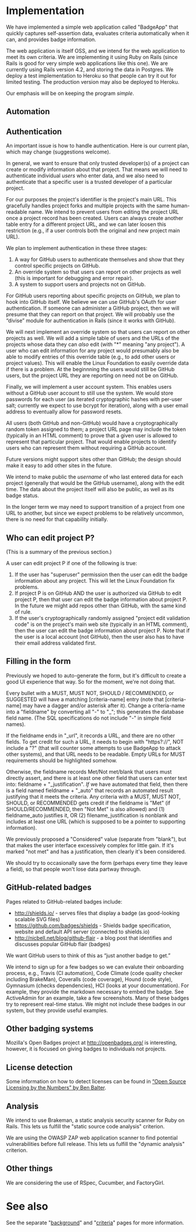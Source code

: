 # Implementation

We have implemented a simple web application called "BadgeApp"
that quickly captures self-assertion data, evaluates criteria automatically
when it can, and provides badge information.

The web application is itself OSS, and
we intend for the web application to meet its own criteria.
We are implementing it using Ruby on Rails
(since Rails is good for very simple web applications like this one).
We are currently using Rails version 4.2,
and storing the data in Postgres.
We deploy a test implementation to Heroku so that people can try it out
for limited testing.
The production version may also be deployed to Heroku.

Our emphasis will be on keeping the program *simple*.

## Automation



## Authentication

An important issue is how to handle authentication.
Here is our current plan, which may change (suggestions welcome).

In general, we want to ensure that only trusted developer(s) of a project
can create or modify information about that project.
That means we will need to authenticate individual *users* who enter data,
and we also need to authenticate that a specific user is a trusted developer
of a particular project.

For our purposes the project's identifier is the project's main URL.
This gracefully handles project forks and
multiple projects with the same human-readable name.
We intend to prevent users from editing the project URL once
a project record has been created.
Users can always create another table entry for a different project URL,
and we can later loosen this restriction (e.g., if a user controls both the
original and new project main URL).

We plan to implement authentication in these three stages:
1.  A way for GitHub users to authenticate themselves and show that they control specific projects on GitHub.
2.  An override system so that users can report on other projects as well (this is important for debugging and error repair).
3.  A system to support users and projects not on GitHub.

For GitHub users reporting about specific projects on GitHub,
we plan to hook into GitHub itself.
We believe we can use GitHub's OAuth for user authentication.
If someone can administer a GitHub project,
then we will presume that they can report on that project.
We will probably use the &#8220;divise&#8221; module
for authentication in Rails (since it works with GitHub).

We will next implement an override system so that users can report on
other projects as well.
We will add a simple table of users and the URLs of the projects
whose data they can *also* edit (with "*" meaning "any project").
A user who can edit information for
any project would presumably also be able to modify
entries of this override table (e.g., to add other users or project values).
This will enable the Linux Foundation to easily
override data if there is a problem.
At the beginnning the users would still be GitHub users, but the project URL
they are reporting on need not be on GitHub.

Finally, we will implement a user account system.
This enables users without a GitHub user account to still use the system.
We would store passwords for each user (as iterated cryptographic hashes
with per-user salt; currently we expect to use bcrypt for iteration),
along with a user email address to eventually allow for password resets.

All users (both GitHub and non-GitHub) would have a cryptographically
random token assigned to them; a project URL page may include the
token (typically in an HTML comment) to prove that a given user is
allowed to represent that particular project.
That would enable projects to identify users who can represent them
without requiring a GitHub account.

Future versions might support sites other than GitHub; the design should
make it easy to add other sites in the future.

We intend to make public the *username* of who last
entered data for each project (generally that would be the GitHub username),
along with the edit time.
The data about the project itself will also be public, as well
as its badge status.

In the longer term we may need to support transition of a project
from one URL to another, but since we expect problems
to be relatively uncommon, there is no need for that capability initially.

## Who can edit project P?

(This is a summary of the previous section.)

A user can edit project P if one of the following is true:

1.  If the user has "superuser" permission then the user can edit the badge information about any project.  This will let the Linux Foundation fix problems.
2.  If project P is on GitHub AND the user is authorized via GitHub to edit project P, then that user can edit the badge information about project P.  In the future we might add repos other than GitHub, with the same kind of rule.
3.  If the user's cryptographically randomly assigned "project edit validation code" is on the project's main web site (typically in an HTML comment), then the user can edit the badge information about project P.  Note that if the user is a local account (not GitHub), then the user also has to have their email address validated first.

## Filling in the form

Previously we hoped to auto-generate the form, but it's difficult to create a good UI experience that way.  So for the moment, we're not doing that.

Every bullet with a MUST, MUST NOT, SHOULD / RECOMMENDED, or SUGGESTED will have a matching [criteria-name] entry (note that [criteria-name] may have a dagger and/or asterisk after it).  Change a criteria-name into a "fieldname" by converting all "-" to "_"; this generates the database field name.  (The SQL specifications do not include "-" in simple field names).

If the fieldname ends in "_url", it records a URL, and there are no other fields.  To get credit for such a URL, it needs to begin with "https?://", NOT include a "?" (that will counter some attempts to use BadgeApp to attack other systems), and that URL needs to be readable.  Empty URLs for MUST requirements should be highlighted somehow.

Otherwise, the fieldname records Met/Not met/blank that users must directly assert, and there is at least one other field that users can enter text into: fieldname + "_justification".  *If* we have automated that field, then there is a field named fieldname + "_auto" that records an automated result justifying that it meets the criteria.  Any criteria with a MUST, MUST NOT, SHOULD, or RECOMMENDED gets credit if the fieldname is "Met" (if SHOULD/RECOMMENDED, then "Not Met" is also allowed) and (1) fieldname_auto justifies it, OR (2) filename_justification is nonblank and includes at least one URL (which is supposed to be a pointer to supporting information).

We previously proposed a "Considered" value (separate from "blank"), but that makes the user interface excessively complex for little gain.  If it's marked "not met" and has a justification, then clearly it's been considered.

We should try to occasionally save the form (perhaps every time they leave a field), so that people won't lose data partway through.


## GitHub-related badges

Pages related to GitHub-related badges include:

*   http://shields.io/ - serves files that display a badge (as good-looking scalable SVG files)
*   https://github.com/badges/shields -  Shields badge specification, website and default API server (connected to shields.io)
*   http://nicbell.net/blog/github-flair - a blog post that identifies and discusses popular GitHub flair (badges)

We want GitHub users to think of this
as &#8220;just another badge to get.&#8221;

We intend to sign up for a few badges so we can
evalute their onboarding process,
e.g., Travis (CI automation), Code Climate (code quality checker including
BrakeMan), Coveralls (code coverage), Hound (code style),
Gymnasium (checks dependencies), HCI (looks at your documentation).
For example, they provide the markdown necessary to embed the badge.
See ActiveAdmin for an example, take a few screenshots.
Many of these badges try to represent real-time status.
We might not include these badges in our system, but they
provide useful examples.

## Other badging systems

Mozilla's Open Badges project at <http://openbadges.org/>
is interesting, however, it is focused on giving badges to
individuals not projects.

## License detection

Some information on how to detect licenses can be found in
[&#8220;Open Source Licensing by the Numbers&#8221; by Ben Balter](https://speakerdeck.com/benbalter/open-source-licensing-by-the-numbers).

## Analysis

We intend to use Brakeman,
a static analysis security scanner for Ruby on Rails.
This lets us fulfill the "static source code analysis" criterion.

We are using the OWASP ZAP web application scanner to find potential
vulnerabilities before full release.
This lets us fulfill the "dynamic analysis" criterion.


## Other things

We are considering the use of RSpec, Cucumber, and FactoryGirl.

# See also

See the separate "[background](./background.md)" and
"[criteria](./criteria.md)" pages for more information.

